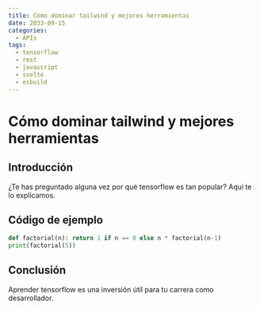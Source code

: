 ```yaml
---
title: Cómo dominar tailwind y mejores herramientas
date: 2033-09-15
categories:
  - APIs
tags:
  - tensorflow
  - rest
  - javascript
  - svelte
  - esbuild
---
```


# Cómo dominar tailwind y mejores herramientas

## Introducción

¿Te has preguntado alguna vez por qué tensorflow es tan popular? Aquí te lo explicamos.

## Código de ejemplo

```python
def factorial(n): return 1 if n == 0 else n * factorial(n-1)
print(factorial(5))
```

## Conclusión

Aprender tensorflow es una inversión útil para tu carrera como desarrollador.